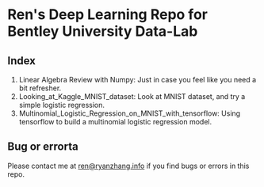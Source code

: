 # Ren's Deep Learning Repo for Bentley University Data-Lab

## Index
1. Linear Algebra Review with Numpy: Just in case you feel like you need a bit refresher.  
2. Looking_at_Kaggle_MNIST_dataset: Look at MNIST dataset, and try a simple logistic regression. 
3. Multinomial_Logistic_Regression_on_MNIST_with_tensorflow: Using tensorflow to build a multinomial logistic regression model.  

## Bug or errorta  
Please contact me at [ren@ryanzhang.info](mailto:ren@ryanzhang.info) if you find bugs or errors in this repo. 
